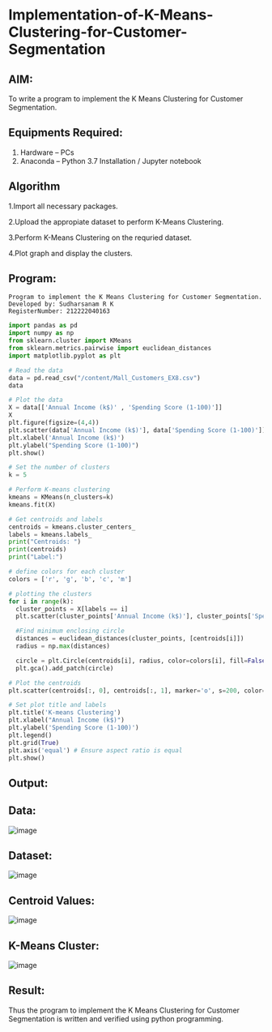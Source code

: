 # Implementation-of-K-Means-Clustering-for-Customer-Segmentation

## AIM:
To write a program to implement the K Means Clustering for Customer Segmentation.

## Equipments Required:
1. Hardware – PCs
2. Anaconda – Python 3.7 Installation / Jupyter notebook

## Algorithm
1.Import all necessary packages.

2.Upload the appropiate dataset to perform K-Means Clustering.

3.Perform K-Means Clustering on the requried dataset.

4.Plot graph and display the clusters.

## Program:
```
Program to implement the K Means Clustering for Customer Segmentation.
Developed by: Sudharsanam R K
RegisterNumber: 212222040163
```

```python
import pandas as pd
import numpy as np
from sklearn.cluster import KMeans
from sklearn.metrics.pairwise import euclidean_distances
import matplotlib.pyplot as plt

# Read the data
data = pd.read_csv("/content/Mall_Customers_EX8.csv")
data

# Plot the data
X = data[['Annual Income (k$)' , 'Spending Score (1-100)']]
X
plt.figure(figsize=(4,4))
plt.scatter(data['Annual Income (k$)'], data['Spending Score (1-100)'])
plt.xlabel('Annual Income (k$)')
plt.ylabel("Spending Score (1-100)")
plt.show()

# Set the number of clusters
k = 5

# Perform K-means clustering
kmeans = KMeans(n_clusters=k)
kmeans.fit(X)

# Get centroids and labels
centroids = kmeans.cluster_centers_
labels = kmeans.labels_
print("Centroids: ")
print(centroids)
print("Label:")

# define colors for each cluster
colors = ['r', 'g', 'b', 'c', 'm']

# plotting the clusters
for i in range(k):
  cluster_points = X[labels == i]
  plt.scatter(cluster_points['Annual Income (k$)'], cluster_points['Spending Score (1-100)'], color=colors[i], label=f'Cluster {i+1}')

  #Find minimum enclosing circle
  distances = euclidean_distances(cluster_points, [centroids[i]])
  radius = np.max(distances)

  circle = plt.Circle(centroids[i], radius, color=colors[i], fill=False)
  plt.gca().add_patch(circle)

# Plot the centroids
plt.scatter(centroids[:, 0], centroids[:, 1], marker='o', s=200, color='k', label='Centroids')

# Set plot title and labels
plt.title('K-means Clustering')
plt.xlabel("Annual Income (k$)")
plt.ylabel('Spending Score (1-100)')
plt.legend()
plt.grid(True)
plt.axis('equal') # Ensure aspect ratio is equal
plt.show()
```

## Output:
## Data:
![image](https://github.com/SudharsanamRK/Implementation-of-K-Means-Clustering-for-Customer-Segmentation/assets/115523484/5fff27c8-b7b9-4476-9e67-c52236913d46)

## Dataset:
![image](https://github.com/SudharsanamRK/Implementation-of-K-Means-Clustering-for-Customer-Segmentation/assets/115523484/4c3ece4f-d137-4d0e-978b-7aae70bf3f98)

## Centroid Values:
![image](https://github.com/SudharsanamRK/Implementation-of-K-Means-Clustering-for-Customer-Segmentation/assets/115523484/55443d85-6367-4e75-a9f2-dfbf9c146284)

## K-Means Cluster:
![image](https://github.com/SudharsanamRK/Implementation-of-K-Means-Clustering-for-Customer-Segmentation/assets/115523484/d81d6faa-79fb-47a5-9464-56070cdbcf96)

## Result:
Thus the program to implement the K Means Clustering for Customer Segmentation is written and verified using python programming.
